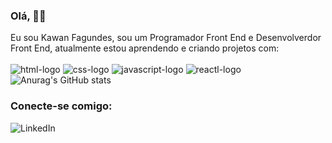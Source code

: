 ### Olá, 🏄‍♂️

Eu sou Kawan Fagundes, sou um Programador Front End e Desenvolverdor Front End, atualmente estou aprendendo e criando projetos com:
<br>
<br>
<img src="https://img.shields.io/badge/HTML-E34F26.svg?style=for-the-badge&logo=HTML5&logoColor=white" alt="html-logo"/> <img src="https://img.shields.io/badge/CSS-1572B6.svg?style=for-the-badge&logo=CSS3&logoColor=white" alt="css-logo"/> <img src="https://img.shields.io/badge/JavaScript-F7DF1E.svg?style=for-the-badge&logo=JavaScript&logoColor=black" alt="javascript-logo"/> <img src="https://img.shields.io/badge/React-20232A?style=for-the-badge&logo=react&logoColor=61DAFB" alt="reactl-logo"/> <br> ![Anurag's GitHub stats](https://github-readme-stats.vercel.app/api?username=anuraghazra&show_icons=true&theme=transparent)
<br>

### Conecte-se comigo:

<p> 
<a href="https://www.linkedin.com/in/kawan-fagundes/#:~:text=www.linkedin.com/in/kawan%2Dfagundes"> 
<img align="left" alt="LinkedIn" src="https://img.shields.io/badge/LinkedIn-0077B5?style=for-the-badge&logo=linkedin&logoColor=whit"/>
</a>
</p>
<br>
<br>

 














